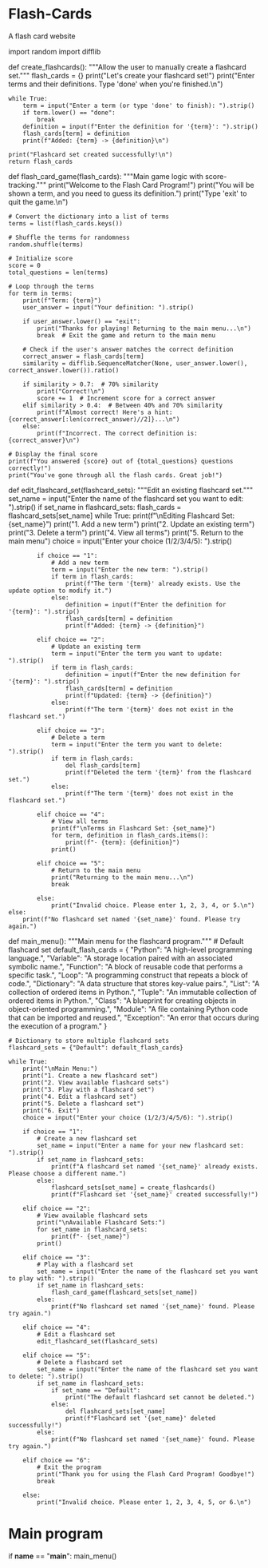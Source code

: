 # Flash-Cards
A flash card website

import random
import difflib

def create_flashcards():
    """Allow the user to manually create a flashcard set."""
    flash_cards = {}
    print("Let's create your flashcard set!")
    print("Enter terms and their definitions. Type 'done' when you're finished.\n")

    while True:
        term = input("Enter a term (or type 'done' to finish): ").strip()
        if term.lower() == "done":
            break
        definition = input(f"Enter the definition for '{term}': ").strip()
        flash_cards[term] = definition
        print(f"Added: {term} -> {definition}\n")

    print("Flashcard set created successfully!\n")
    return flash_cards

def flash_card_game(flash_cards):
    """Main game logic with score-tracking."""
    print("Welcome to the Flash Card Program!")
    print("You will be shown a term, and you need to guess its definition.")
    print("Type 'exit' to quit the game.\n")

    # Convert the dictionary into a list of terms
    terms = list(flash_cards.keys())

    # Shuffle the terms for randomness
    random.shuffle(terms)

    # Initialize score
    score = 0
    total_questions = len(terms)

    # Loop through the terms
    for term in terms:
        print(f"Term: {term}")
        user_answer = input("Your definition: ").strip()

        if user_answer.lower() == "exit":
            print("Thanks for playing! Returning to the main menu...\n")
            break  # Exit the game and return to the main menu

        # Check if the user's answer matches the correct definition
        correct_answer = flash_cards[term]
        similarity = difflib.SequenceMatcher(None, user_answer.lower(), correct_answer.lower()).ratio()

        if similarity > 0.7:  # 70% similarity
            print("Correct!\n")
            score += 1  # Increment score for a correct answer
        elif similarity > 0.4:  # Between 40% and 70% similarity
            print(f"Almost correct! Here's a hint: {correct_answer[:len(correct_answer)//2]}...\n")
        else:
            print(f"Incorrect. The correct definition is: {correct_answer}\n")

    # Display the final score
    print(f"You answered {score} out of {total_questions} questions correctly!")
    print("You've gone through all the flash cards. Great job!")

def edit_flashcard_set(flashcard_sets):
    """Edit an existing flashcard set."""
    set_name = input("Enter the name of the flashcard set you want to edit: ").strip()
    if set_name in flashcard_sets:
        flash_cards = flashcard_sets[set_name]
        while True:
            print(f"\nEditing Flashcard Set: {set_name}")
            print("1. Add a new term")
            print("2. Update an existing term")
            print("3. Delete a term")
            print("4. View all terms")
            print("5. Return to the main menu")
            choice = input("Enter your choice (1/2/3/4/5): ").strip()

            if choice == "1":
                # Add a new term
                term = input("Enter the new term: ").strip()
                if term in flash_cards:
                    print(f"The term '{term}' already exists. Use the update option to modify it.")
                else:
                    definition = input(f"Enter the definition for '{term}': ").strip()
                    flash_cards[term] = definition
                    print(f"Added: {term} -> {definition}")

            elif choice == "2":
                # Update an existing term
                term = input("Enter the term you want to update: ").strip()
                if term in flash_cards:
                    definition = input(f"Enter the new definition for '{term}': ").strip()
                    flash_cards[term] = definition
                    print(f"Updated: {term} -> {definition}")
                else:
                    print(f"The term '{term}' does not exist in the flashcard set.")

            elif choice == "3":
                # Delete a term
                term = input("Enter the term you want to delete: ").strip()
                if term in flash_cards:
                    del flash_cards[term]
                    print(f"Deleted the term '{term}' from the flashcard set.")
                else:
                    print(f"The term '{term}' does not exist in the flashcard set.")

            elif choice == "4":
                # View all terms
                print(f"\nTerms in Flashcard Set: {set_name}")
                for term, definition in flash_cards.items():
                    print(f"- {term}: {definition}")
                print()

            elif choice == "5":
                # Return to the main menu
                print("Returning to the main menu...\n")
                break

            else:
                print("Invalid choice. Please enter 1, 2, 3, 4, or 5.\n")
    else:
        print(f"No flashcard set named '{set_name}' found. Please try again.")

def main_menu():
    """Main menu for the flashcard program."""
    # Default flashcard set
    default_flash_cards = {
        "Python": "A high-level programming language.",
        "Variable": "A storage location paired with an associated symbolic name.",
        "Function": "A block of reusable code that performs a specific task.",
        "Loop": "A programming construct that repeats a block of code.",
        "Dictionary": "A data structure that stores key-value pairs.",
        "List": "A collection of ordered items in Python.",
        "Tuple": "An immutable collection of ordered items in Python.",
        "Class": "A blueprint for creating objects in object-oriented programming.",
        "Module": "A file containing Python code that can be imported and reused.",
        "Exception": "An error that occurs during the execution of a program."
    }

    # Dictionary to store multiple flashcard sets
    flashcard_sets = {"Default": default_flash_cards}

    while True:
        print("\nMain Menu:")
        print("1. Create a new flashcard set")
        print("2. View available flashcard sets")
        print("3. Play with a flashcard set")
        print("4. Edit a flashcard set")
        print("5. Delete a flashcard set")
        print("6. Exit")
        choice = input("Enter your choice (1/2/3/4/5/6): ").strip()

        if choice == "1":
            # Create a new flashcard set
            set_name = input("Enter a name for your new flashcard set: ").strip()
            if set_name in flashcard_sets:
                print(f"A flashcard set named '{set_name}' already exists. Please choose a different name.")
            else:
                flashcard_sets[set_name] = create_flashcards()
                print(f"Flashcard set '{set_name}' created successfully!")

        elif choice == "2":
            # View available flashcard sets
            print("\nAvailable Flashcard Sets:")
            for set_name in flashcard_sets:
                print(f"- {set_name}")
            print()

        elif choice == "3":
            # Play with a flashcard set
            set_name = input("Enter the name of the flashcard set you want to play with: ").strip()
            if set_name in flashcard_sets:
                flash_card_game(flashcard_sets[set_name])
            else:
                print(f"No flashcard set named '{set_name}' found. Please try again.")

        elif choice == "4":
            # Edit a flashcard set
            edit_flashcard_set(flashcard_sets)

        elif choice == "5":
            # Delete a flashcard set
            set_name = input("Enter the name of the flashcard set you want to delete: ").strip()
            if set_name in flashcard_sets:
                if set_name == "Default":
                    print("The default flashcard set cannot be deleted.")
                else:
                    del flashcard_sets[set_name]
                    print(f"Flashcard set '{set_name}' deleted successfully!")
            else:
                print(f"No flashcard set named '{set_name}' found. Please try again.")

        elif choice == "6":
            # Exit the program
            print("Thank you for using the Flash Card Program! Goodbye!")
            break

        else:
            print("Invalid choice. Please enter 1, 2, 3, 4, 5, or 6.\n")

# Main program
if __name__ == "__main__":
    main_menu()
